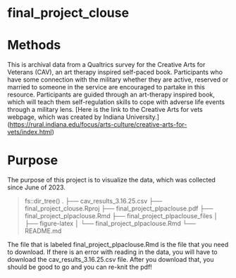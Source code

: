 # final_project_clouse
# Methods
This is archival data from a Qualtrics survey for the Creative Arts for Veterans (CAV), an art therapy inspired self-paced book. Participants who have some connection with the military whether they are active, reserved
or married to someone in the service are encouraged to partake in this resource. Participants are guided through
an art-therapy inspired book, which will teach them self-regulation skills to cope with adverse life events through a military lens. [Here is the link to the Creative Arts for vets webpage, which was created by Indiana
University.] (https://rural.indiana.edu/focus/arts-culture/creative-arts-for-vets/index.html)

# Purpose
The purpose of this project is to visualize the data, which was collected since June of 2023. 

> fs::dir_tree()
.
├── cav_results_3.16.25.csv
├── final_project_clouse.Rproj
├── final_project_plpaclouse.pdf
├── final_project_plpaclouse.Rmd
├── final_project_plpaclouse_files
│   ├── figure-latex
│   └── final_project_plpaclouse.Rmd
└── README.md

The file that is labeled final_project_plpaclouse.Rmd is the file that you need to download. If there is an
error with reading in the data, you will have to download the cav_results_3.16.25.csv file. After you download that, 
you should be good to go and you can re-knit the pdf!